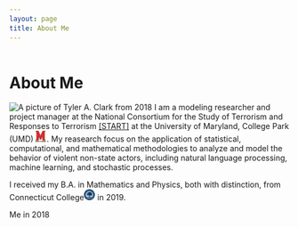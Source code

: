 ```yaml
---
layout: page
title: About Me
---
```


<style>
figure {
    display: inline-block;
}

div {
    display: inline-block;
}
</style>

# About Me

<img src="https://raw.githubusercontent.com/tyleraclark/tyleraclark.github.io/main/_images/a_photo_of_me.jpg" alt="A picture of Tyler A. Clark from 2018" width="30%" height="30%"> I am a modeling researcher and project manager at the National Consortium for the Study of Terrorism and Responses to Terrorism [[START]](https://www.start.umd.edu) at the University of Maryland, College Park (UMD) <a href="https://umd.edu/"><img src="https://raw.githubusercontent.com/tyleraclark/tyleraclark.github.io/main/_images/umd.png" width="20" height="20" /></a>. My reasearch focus on the application of statistical, computational, and mathematical methodologies to analyze and model the behavior of violent non-state actors, including natural language processing, machine learning, and stochastic processes.

I received my B.A. in Mathematics and Physics, both with distinction, from Connecticut College<a href="https://conncoll.edu/"><img src="https://raw.githubusercontent.com/tyleraclark/tyleraclark.github.io/main/_images/CC.svg" width="20" height="20" /></a> in 2019.

<figcaption ALIGN="left">Me in 2018</figcaption>
